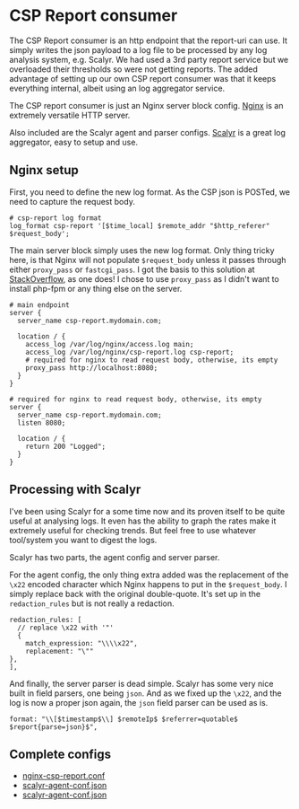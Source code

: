 # CSP Report consumer

The CSP Report consumer is an http endpoint that the report-uri can use.  It simply writes the json payload to a log file to be processed by any log analysis system, e.g. Scalyr.  We had used a 3rd party report service but we overloaded their thresholds so were not getting reports.  The added advantage of setting up our own CSP report consumer was that it keeps everything internal, albeit using an log aggregator service.

The CSP report consumer is just an Nginx server block config.  [Nginx](http://nginx.org/en/) is an extremely versatile HTTP server.

Also included are the Scalyr agent and parser configs.  [Scalyr](https://www.scalyr.com/product) is a great log aggregator, easy to setup and use.

## Nginx setup
First, you need to define the new log format.  As the CSP json is POSTed, we need to capture the request body.
```
# csp-report log format
log_format csp-report '[$time_local] $remote_addr "$http_referer" $request_body';
```

The main server block simply uses the new log format.  Only thing tricky here, is that Nginx will not populate `$request_body` unless it passes through either `proxy_pass` or `fastcgi_pass`.  I got the basis to this solution at [StackOverflow](http://stackoverflow.com/questions/4939382/logging-post-data-from-request-body), as one does!  I chose to use `proxy_pass` as I didn't want to install php-fpm or any thing else on the server.

```
# main endpoint
server {
  server_name csp-report.mydomain.com;

  location / {
    access_log /var/log/nginx/access.log main;
    access_log /var/log/nginx/csp-report.log csp-report;
    # required for nginx to read request body, otherwise, its empty
    proxy_pass http://localhost:8080;
  }
}

# required for nginx to read request body, otherwise, its empty
server {
  server_name csp-report.mydomain.com;
  listen 8080;

  location / {
    return 200 "Logged";
  }
}
```

## Processing with Scalyr
I've been using Scalyr for a some time now and its proven itself to be quite useful at analysing logs.  It even has the ability to graph the rates make it extremely useful for checking trends.  But feel free to use whatever tool/system you want to digest the logs.

Scalyr has two parts, the agent config and server parser.

For the agent config, the only thing extra added was the replacement of the `\x22` encoded character which Nginx happens to put in the `$request_body`.  I simply replace back with the original double-quote.  It's set up in the `redaction_rules` but is not really a redaction.

```
redaction_rules: [
  // replace \x22 with '"'
  {
    match_expression: "\\\\x22",
    replacement: "\""
},
],
```

And finally, the server parser is dead simple.  Scalyr has some very nice built in field parsers, one being `json`.  And as we fixed up the `\x22`, and the log is now a proper json again, the `json` field parser can be used as is.

```
format: "\\[$timestamp$\\] $remoteIp$ $referrer=quotable$ $report{parse=json}$",
```

## Complete configs

*  [nginx-csp-report.conf](../blob/master/nginx-csp-report.conf)
*  [scalyr-agent-conf.json](../blob/master/scalyr-agent-conf.json)
*  [scalyr-agent-conf.json](../blob/master/scalyr-agent-conf.json)
